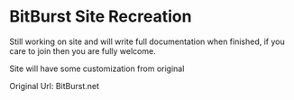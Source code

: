 # BitBurst Site Recreation

Still working on site and will write full documentation when finished, if you care to join then you are fully welcome.

Site will have some customization from  original

Original Url: BitBurst.net
